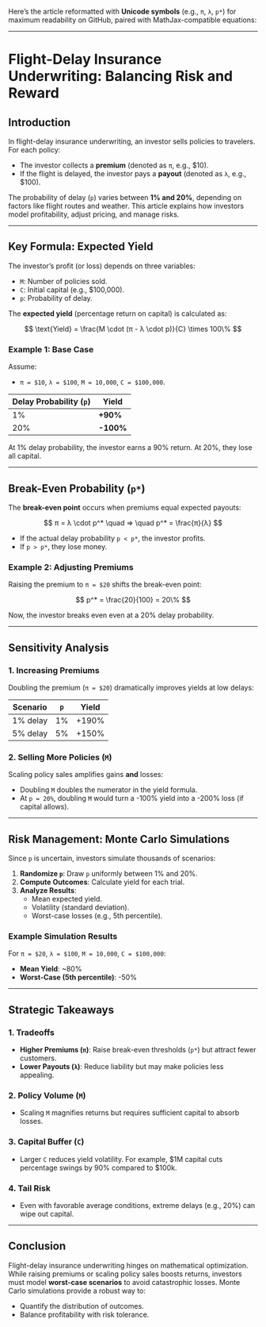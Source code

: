 Here’s the article reformatted with **Unicode symbols** (e.g., `π`, `λ`, `p*`) for maximum readability on GitHub, paired with MathJax-compatible equations:

---

# Flight-Delay Insurance Underwriting: Balancing Risk and Reward  

## Introduction  
In flight-delay insurance underwriting, an investor sells policies to travelers. For each policy:  
- The investor collects a **premium** (denoted as `π`, e.g., $10).  
- If the flight is delayed, the investor pays a **payout** (denoted as `λ`, e.g., $100).  

The probability of delay (`p`) varies between **1% and 20%**, depending on factors like flight routes and weather. This article explains how investors model profitability, adjust pricing, and manage risks.  

---

## Key Formula: Expected Yield  
The investor’s profit (or loss) depends on three variables:  
- `M`: Number of policies sold.  
- `C`: Initial capital (e.g., $100,000).  
- `p`: Probability of delay.  

The **expected yield** (percentage return on capital) is calculated as:  

$$  
\text{Yield} = \frac{M \cdot (π - λ \cdot p)}{C} \times 100\%  
$$  

### Example 1: Base Case  
Assume:  
- `π = $10`, `λ = $100`, `M = 10,000`, `C = $100,000`.  

| Delay Probability (`p`) | Yield       |  
|--------------------------|-------------|  
| 1%                       | **+90%**    |  
| 20%                      | **-100%**   |  

At 1% delay probability, the investor earns a 90% return. At 20%, they lose all capital.  

---

## Break-Even Probability (`p*`)  
The **break-even point** occurs when premiums equal expected payouts:  

$$  
π = λ \cdot p^* \quad ⇒ \quad p^* = \frac{π}{λ}  
$$  

- If the actual delay probability `p < p*`, the investor profits.  
- If `p > p*`, they lose money.  

### Example 2: Adjusting Premiums  
Raising the premium to `π = $20` shifts the break-even point:  

$$  
p^* = \frac{20}{100} = 20\%  
$$  

Now, the investor breaks even even at a 20% delay probability.  

---

## Sensitivity Analysis  

### 1. Increasing Premiums  
Doubling the premium (`π = $20`) dramatically improves yields at low delays:  

| Scenario       | `p`  | Yield  |  
|----------------|------|--------|  
| 1% delay       | 1%   | +190%  |  
| 5% delay       | 5%   | +150%  |  

### 2. Selling More Policies (`M`)  
Scaling policy sales amplifies gains **and** losses:  
- Doubling `M` doubles the numerator in the yield formula.  
- At `p = 20%`, doubling `M` would turn a -100% yield into a -200% loss (if capital allows).  

---

## Risk Management: Monte Carlo Simulations  
Since `p` is uncertain, investors simulate thousands of scenarios:  

1. **Randomize `p`**: Draw `p` uniformly between 1% and 20%.  
2. **Compute Outcomes**: Calculate yield for each trial.  
3. **Analyze Results**:  
   - Mean expected yield.  
   - Volatility (standard deviation).  
   - Worst-case losses (e.g., 5th percentile).  

### Example Simulation Results  
For `π = $20`, `λ = $100`, `M = 10,000`, `C = $100,000`:  
- **Mean Yield**: ~80%  
- **Worst-Case (5th percentile)**: -50%  

---

## Strategic Takeaways  

### 1. Tradeoffs  
- **Higher Premiums (`π`)**: Raise break-even thresholds (`p*`) but attract fewer customers.  
- **Lower Payouts (`λ`)**: Reduce liability but may make policies less appealing.  

### 2. Policy Volume (`M`)  
- Scaling `M` magnifies returns but requires sufficient capital to absorb losses.  

### 3. Capital Buffer (`C`)  
- Larger `C` reduces yield volatility. For example, $1M capital cuts percentage swings by 90% compared to $100k.  

### 4. Tail Risk  
- Even with favorable average conditions, extreme delays (e.g., 20%) can wipe out capital.  

---

## Conclusion  
Flight-delay insurance underwriting hinges on mathematical optimization. While raising premiums or scaling policy sales boosts returns, investors must model **worst-case scenarios** to avoid catastrophic losses. Monte Carlo simulations provide a robust way to:  
- Quantify the distribution of outcomes.  
- Balance profitability with risk tolerance.  
